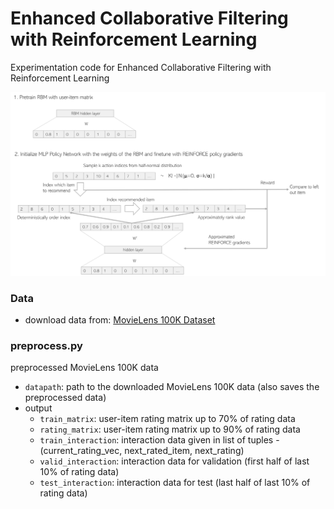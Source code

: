 # Enhanced Collaborative Filtering with Reinforcement Learning
Experimentation code for Enhanced Collaborative Filtering with Reinforcement Learning

![image](https://github.com/leee5495/RL_RBM/blob/master/misc/%EB%8F%84%ED%98%95.png)

### Data
- download data from: [MovieLens 100K Dataset](https://grouplens.org/datasets/movielens/100k/)

### preprocess.py
preprocessed MovieLens 100K data
- `datapath`: path to the downloaded MovieLens 100K data (also saves the preprocessed data)
- output
  - `train_matrix`: user-item rating matrix up to 70% of rating data
  - `rating_matrix`: user-item rating matrix up to 90% of rating data
  - `train_interaction`: interaction data given in list of tuples - (current_rating_vec, next_rated_item, next_rating)
  - `valid_interaction`: interaction data for validation (first half of last 10% of rating data)
  - `test_interaction`: interaction data for test (last half of last 10% of rating data)
